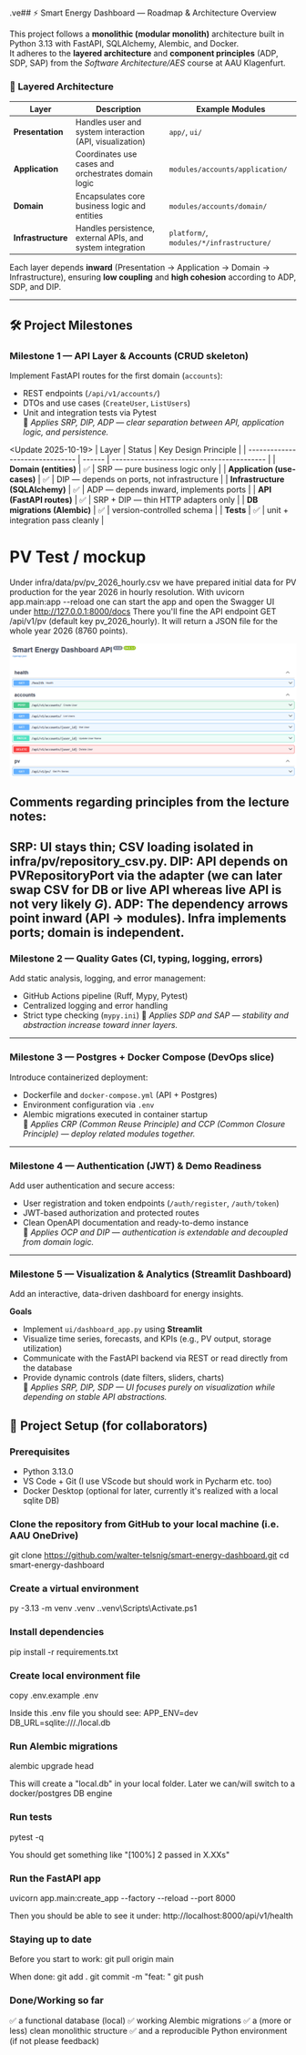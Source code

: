 .ve## ⚡ Smart Energy Dashboard — Roadmap & Architecture Overview

This project follows a **monolithic (modular monolith)** architecture built in Python 3.13 with FastAPI, SQLAlchemy, Alembic, and Docker.  
It adheres to the **layered architecture** and **component principles** (ADP, SDP, SAP) from the *Software Architecture/AES* course at AAU Klagenfurt.

### 🧱 Layered Architecture

| Layer | Description | Example Modules |
|-------|--------------|----------------|
| **Presentation** | Handles user and system interaction (API, visualization) | `app/`, `ui/` |
| **Application** | Coordinates use cases and orchestrates domain logic | `modules/accounts/application/` |
| **Domain** | Encapsulates core business logic and entities | `modules/accounts/domain/` |
| **Infrastructure** | Handles persistence, external APIs, and system integration | `platform/`, `modules/*/infrastructure/` |

Each layer depends **inward** (Presentation → Application → Domain → Infrastructure), ensuring **low coupling** and **high cohesion** according to ADP, SDP, and DIP.

---

## 🛠️ Project Milestones

### **Milestone 1 — API Layer & Accounts (CRUD skeleton)**
Implement FastAPI routes for the first domain (`accounts`):
- REST endpoints (`/api/v1/accounts/`)
- DTOs and use cases (`CreateUser`, `ListUsers`)
- Unit and integration tests via Pytest  
🧭 *Applies SRP, DIP, ADP — clear separation between API, application logic, and persistence.*

<Update 2025-10-19>
| Layer                           | Status | Key Design Principle                       |
| ------------------------------- | ------ | ------------------------------------------ |
| **Domain (entities)**           | ✅      | SRP — pure business logic only             |
| **Application (use-cases)**     | ✅      | DIP — depends on ports, not infrastructure |
| **Infrastructure (SQLAlchemy)** | ✅      | ADP — depends inward, implements ports     |
| **API (FastAPI routes)**        | ✅      | SRP + DIP — thin HTTP adapters only        |
| **DB migrations (Alembic)**     | ✅      | version-controlled schema                  |
| **Tests**                       | ✅      | unit + integration pass cleanly            |

# PV Test / mockup 
Under infra/data/pv/pv_2026_hourly.csv we have prepared initial data for PV production for the year 2026 in hourly resolution.
With uvicorn app.main:app --reload one can start the app and open the Swagger UI under http://127.0.0.1:8000/docs
There you'll fine the API endpoint GET /api/v1/pv (default key pv_2026_hourly).
It will return a JSON file for the whole year 2026 (8760 points).

![Smart Energy Dashboard Preview](docs/images/Swagger_preview.png)

## Comments regarding principles from the lecture notes:
SRP: UI stays thin; CSV loading isolated in infra/pv/repository_csv.py.
DIP: API depends on PVRepositoryPort via the adapter (we can later swap CSV for DB or live API whereas live API is not very likely *G*).
ADP: The dependency arrows point inward (API → modules). Infra implements ports; domain is independent.
---

### **Milestone 2 — Quality Gates (CI, typing, logging, errors)**
Add static analysis, logging, and error management:
- GitHub Actions pipeline (Ruff, Mypy, Pytest)
- Centralized logging and error handling
- Strict type checking (`mypy.ini`)
🧭 *Applies SDP and SAP — stability and abstraction increase toward inner layers.*

---

### **Milestone 3 — Postgres + Docker Compose (DevOps slice)**
Introduce containerized deployment:
- Dockerfile and `docker-compose.yml` (API + Postgres)
- Environment configuration via `.env`
- Alembic migrations executed in container startup  
🧭 *Applies CRP (Common Reuse Principle) and CCP (Common Closure Principle) — deploy related modules together.*

---

### **Milestone 4 — Authentication (JWT) & Demo Readiness**
Add user authentication and secure access:
- User registration and token endpoints (`/auth/register`, `/auth/token`)
- JWT-based authorization and protected routes
- Clean OpenAPI documentation and ready-to-demo instance  
🧭 *Applies OCP and DIP — authentication is extendable and decoupled from domain logic.*

---

### **Milestone 5 — Visualization & Analytics (Streamlit Dashboard)**
Add an interactive, data-driven dashboard for energy insights.

**Goals**
- Implement `ui/dashboard_app.py` using **Streamlit**
- Visualize time series, forecasts, and KPIs (e.g., PV output, storage utilization)
- Communicate with the FastAPI backend via REST or read directly from the database
- Provide dynamic controls (date filters, sliders, charts)  
🧭 *Applies SRP, DIP, SDP — UI focuses purely on visualization while depending on stable API abstractions.*






## 🧭 Project Setup (for collaborators)

### Prerequisites
- Python 3.13.0
- VS Code + Git (I use VScode but should work in Pycharm etc. too)
- Docker Desktop (optional for later, currently it's realized with a local sqlite DB)

### Clone the repository from GitHub to your local machine (i.e. AAU OneDrive)
git clone https://github.com/walter-telsnig/smart-energy-dashboard.git
cd smart-energy-dashboard

### Create a virtual environment
py -3.13 -m venv .venv
.\.venv\Scripts\Activate.ps1

### Install dependencies
pip install -r requirements.txt

### Create local environment file
copy .env.example .env

Inside this .env file you should see:
APP_ENV=dev
DB_URL=sqlite:///./local.db

### Run Alembic migrations
alembic upgrade head

This will create a "local.db" in your local folder.
Later we can/will switch to a docker/postgres DB engine

### Run tests
pytest -q

You should get something like "[100%] 2 passed in X.XXs"

### Run the FastAPI app
uvicorn app.main:create_app --factory --reload --port 8000

Then you should be able to see it under: http://localhost:8000/api/v1/health

### Staying up to date
Before you start to work:
git pull origin main

When done:
git add .
git commit -m "feat: <your changes>"
git push

### Done/Working so far
✅ a functional database (local)
✅ working Alembic migrations
✅ a (more or less) clean monolithic structure
✅ and a reproducible Python environment (if not please feedback)



